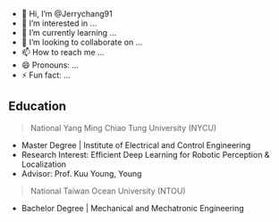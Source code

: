 - 👋 Hi, I’m @Jerrychang91
- 👀 I’m interested in ...
- 🌱 I’m currently learning ...
- 💞️ I’m looking to collaborate on ...
- 📫 How to reach me ...
- 😄 Pronouns: ...
- ⚡ Fun fact: ...
## Education
> National Yang Ming Chiao Tung University (NYCU)
- Master Degree | Institute of Electrical and Control Engineering
- Research Interest: Efficient Deep Learning for Robotic Perception & Localization
- Advisor: Prof. Kuu Young, Young
> National Taiwan Ocean University (NTOU)
- Bachelor Degree | Mechanical and Mechatronic Engineering
<!---
Jerrychang91/Jerrychang91 is a ✨ special ✨ repository because its `README.md` (this file) appears on your GitHub profile.
You can click the Preview link to take a look at your changes.
--->
